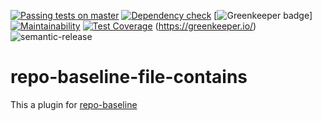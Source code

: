 [![Passing tests on master](https://travis-ci.org/oliverlorenz/repo-baseline-file-contains.svg?branch=master)](https://travis-ci.org/oliverlorenz/repo-baseline-file-contains)
[![Dependency check](https://david-dm.org/oliverlorenz/repo-baseline-file-contains/status.svg)](https://david-dm.org/oliverlorenz/repo-baseline-file-contains)
[![Greenkeeper badge](https://badges.greenkeeper.io/oliverlorenz/repo-baseline-file-contains.svg)] [![Maintainability](https://api.codeclimate.com/v1/badges/3b0fa6138f8a22e9cc16/maintainability)](https://codeclimate.com/github/oliverlorenz/repo-baseline-file-contains/maintainability) [![Test Coverage](https://api.codeclimate.com/v1/badges/3b0fa6138f8a22e9cc16/test_coverage)](https://codeclimate.com/github/oliverlorenz/repo-baseline-file-contains/test_coverage) 
(https://greenkeeper.io/) ![semantic-release](https://img.shields.io/badge/%20%20%F0%9F%93%A6%F0%9F%9A%80-semantic--release-e10079.svg)
# repo-baseline-file-contains

This a plugin for [repo-baseline](https://github.com/oliverlorenz/repo-baseline)
